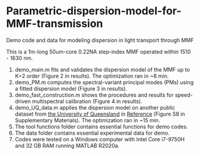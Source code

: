 # Parametric-dispersion-model-for-MMF-transmission
Demo code and data for modeling dispersion in light transport through MMF

This is a 1m-long 50um-core 0.22NA step-index MMF operated within 1510 - 1630 nm.


1. demo_main.m fits and validates the dispersion model of the MMF up to K=2 order (Figure 2 in results). The optimization ran in ~8 min.
2. demo_PM.m computes the spectral-variant principal modes (PMs) using a fitted dispersion model (Figure 3 in results).
3. demo_fast_construction.m shows the procedures and results for speed-driven multispectral calibration (Figure 4 in results).
4. demo_UQ_data.m applies the dispersion model on another public dataset from [the University of Queensland](https://espace.library.uq.edu.au/view/UQ:405939) in [Reference](https://doi.org/10.1364/OL.41.005580) (Figure S8 in Supplementary Materials). The optimization ran in ~15 min.
5. The tool functions folder contains essential functions for demo codes. 
6. The data folder contains essential experimental data for demo.
7. Codes were tested on a Windows computer with Intel Core i7-9750H and 32 GB RAM running MATLAB R2020a.
